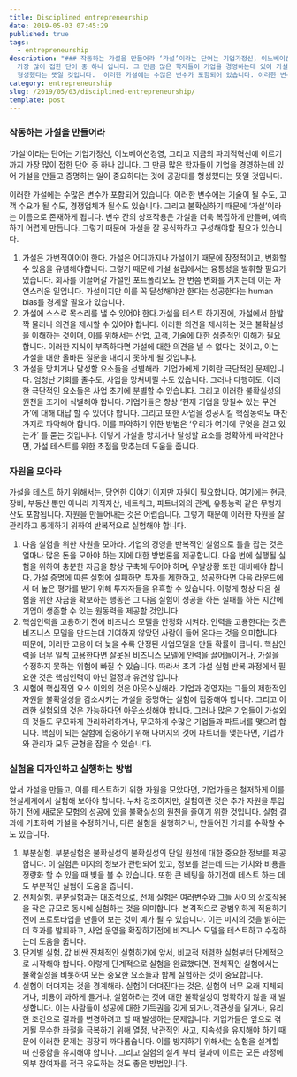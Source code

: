 ```yaml
---
title: Disciplined entrepreneurship
date: 2019-05-03 07:45:29
published: true
tags:
  - entrepreneurship
description: "### 작동하는 가설을 만들어라 ‘가설’이라는 단어는 기업가정신, 이노베이션경영, 그리고 지금의 파괴적혁신에 이르기까지
  가장 많이 접한 단어 중 하나 입니다. 그 만큼 많은 학자들이 기업을 경영하는데 있어 가설을 만들고 증명하는 일이 중요하다는 것에 공감대를
  형성했다는 뜻일 것입니다.  이러한 가설에는 수많은 변수가 포함되어 있습니다. 이러한 변수에는 기..."
category: entrepreneurship
slug: /2019/05/03/disciplined-entrepreneurship/
template: post
---
```

### 작동하는 가설을 만들어라

‘가설’이라는 단어는 기업가정신, 이노베이션경영, 그리고 지금의 파괴적혁신에 이르기까지 가장 많이 접한 단어 중 하나 입니다. 그 만큼 많은 학자들이 기업을 경영하는데 있어 가설을 만들고 증명하는 일이 중요하다는 것에 공감대를 형성했다는 뜻일 것입니다.

이러한 가설에는 수많은 변수가 포함되어 있습니다. 이러한 변수에는 기술이 될 수도, 고객 수요가 될 수도, 경쟁업체가 될수도 있습니다. 그리고 불확실하기 때문에 ‘가설’이라는 이름으로 존재하게 됩니다. 변수 간의 상호작용은 가설을 더욱 복잡하게 만들며, 예측하기 어렵게 만듭니다. 그렇기 때문에 가설을 잘 공식화하고 구성해야할 필요가 있습니다.

1. 가설은 가변적이어야 한다. 가설은 어디까지나 가설이기 때문에 잠정적이고, 변화할 수 있음을 유념해야합니다. 그렇기 때문에 가설 설립에서는 융통성을 발휘할 필요가 있습니다. 회사를 이끌어갈 가설인 포트폴리오도 한 번쯤 변화를 거치는데 이는 자연스러운 일입니다. 가설이지만 이를 꼭 달성해야만 한다는 성공한다는 human bias를 경계할 필요가 있습니다.
2. 가설에 스스로 목소리를 낼 수 있어야 한다.가설을 테스트 하기전에, 가설에서 한발짝 물러나 의견을 제시할 수 있어야 합니다. 이러한 의견을 제시하는 것은 불확실성을 이해하는 것이며, 이를 위해서는 산업, 고객, 기술에 대한 심층적인 이해가 필요합니다. 이러한 지식이 부족하다면 가설에 대한 의견을 낼 수 없다는 것이고, 이는 가설을 대한 올바른 질문을 내리지 못하게 될 것입니다.
3. 가설을 망치거나 달성할 요소들을 선별해라. 기업가에게 기회란 극단적인 문제입니다. 엄청난 기회를 줄수도, 사업을 망쳐버릴 수도 있습니다. 그러나 다행히도, 이러한 극단적인 요소들은 사업 초기에 분별할 수 있습니다. 그리고 이러한 불확실성의 원천을 조기에 식별해야 합니다. 기업가들은 항상 ‘현재 기업을 망칠수 있는 무언가’에 대해 대답 할 수 있어야 합니다. 그리고 또한 사업을 성공시킬 핵심동력도 마찬가지로 파악해야 합니다. 이를 파악하기 위한 방법은 ‘우리가 여기에 무엇을 걸고 있는가’ 를 묻는 것입니다. 이렇게 가설을 망치거나 달성할 요소를 명확하게 파악한다면, 가설 테스트를 위한 초점을 맞추는데 도움을 줍니다.

### 자원을 모아라

가설을 테스트 하기 위해서는, 당연한 이야기 이지만 자원이 필요합니다. 여기에는 현금, 장비, 부동산 뿐만 아니라 지적자산, 네트워크, 파트너와의 관계, 유통능력 같은 무형자산도 포함됩니다. 자원을 만들어내는 것은 어렵습니다. 그렇기 때문에 이러한 자원을 잘 관리하고 통제하기 위하여 반복적으로 실험해야 합니다.

1. 다음 실험을 위한 자원을 모아라. 기업의 경영을 반복적인 실험으로 틀을 잡는 것은 얼마나 많은 돈을 모아야 하는 지에 대한 방법론을 제공합니다. 다음 번에 실행될 실험을 위하여 충분한 자금을 항상 구축해 두어야 하며, 우발상황 또한 대비해야 합니다. 가설 증명에 따른 실험에 실패하면 투자를 제한하고, 성공한다면 다음 라운드에서 더 높은 평가를 받기 위해 투자자들을 유혹할 수 있습니다. 이렇게 항상 다음 실험을 위한 자금을 확보하는 행동은 그 다음 실험이 성공을 하든 실패를 하든 지간에 기업이 생존할 수 있는 원동력을 제공할 것입니다.
2. 핵심인력을 고용하기 전에 비즈니스 모델을 안정화 시켜라. 인력을 고용한다는 것은 비즈니스 모델을 만드는데 기여하지 않았던 사람이 들어 온다는 것을 의미합니다. 때문에, 이러한 고용이 더 늦을 수록 안정된 사업모델을 만들 확률이 큽니다. 핵심인력을 너무 일찍 고용한다면 잘못된 비즈니스 모델에 인력을 끌어들이거나, 가설을 수정하지 못하는 위험에 빠질 수 있습니다. 따라서 초기 가설 실험 반복 과정에서 필요한 것은 핵심인력이 아닌 열정과 유연함 입니다.
3. 시험에 핵심적인 요소 이외의 것은 아웃소싱해라. 기업과 경영자는 그들의 제한적인 자원을 불확실성을 감소시키는 가설을 증명하는 실험에 집중해야 합니다. 그리고 이러한 실험외의 것은 가능하다면 아웃소싱해야 합니다. 그러나 많은 기업들이 가설외의 것들도 무모하게 관리하려하거나, 무모하게 수많은 기업들과 파트너를 맺으려 합니다. 핵심이 되는 실험에 집중하기 위해 나머지의 것에 파트너를 맺는다면, 기업가와 관리자 모두 균형을 잡을 수 있습니다.

### 실험을 디자인하고 실행하는 방법

앞서 가설을 만들고, 이를 테스트하기 위한 자원을 모았다면, 기업가들은 철저하게 이를 현실세계에서 실험해 보아야 합니다. 누차 강조하지만, 실험이란 것은 추가 자원을 투입하기 전에 새로운 모험의 성공에 있을 불확실성의 원천을 줄이기 위한 것입니다. 실험 결과에 기초하여 가설을 수정하거나, 다른 실험을 실행하거나, 만들어진 가치를 수확할 수 도 있습니다.

1. 부분실험. 부분실험은 불확실성의 불확실성의 단일 원천에 대한 중요한 정보를 제공합니다. 이 실험은 미지의 정보가 관련되어 있고, 정보를 얻는데 드는 가치와 비용을 정량화 할 수 있을 때 빛을 볼 수 있습니다. 또한 큰 베팅을 하기전에 테스트 하는 데도 부분적인 실험이 도움을 줍니다.
2. 전체실험. 부분실험과는 대조적으로, 전체 실험은 여러변수와 그들 사이의 상호작용을 작은 규모로 동시에 실험하는 것을 의미합니다. 본격적으로 광범위하게 적용하기 전에 프로토타입을 만들어 보는 것이 예가 될 수 있습니다. 이는 미지의 것을 밝히는데 효과를 발휘하고, 사업 운영을 확장하기전에 비즈니스 모델을 테스트하고 수정하는데 도움을 줍니다.
3. 단계별 실험. 값 비싼 전체적인 실험하기에 앞서, 비교적 저렴한 실험부터 단계적으로 시작해야 합니다. 이렇게 단계적으로 실험을 완료했다면, 전체적인 실험에서는 불확실성을 비롯하여 모든 중요한 요소들과 함께 실험하는 것이 중요합니다.
4. 실험이 더뎌지는 것을 경계해라. 실험이 더뎌진다는 것은, 실험이 너무 오래 지체되거나, 비용이 과하게 들거나, 실험하려는 것에 대한 불확실성이 명확하지 않을 때 발생합니다. 이는 사람들이 성공에 대한 기득권을 갖게 되거나,객관성을 잃거나, 유리한 조건으로 결과를 변경하려고 할 때 발생하는 문제입니다. 기업가들은 앞으로 겪게될 무수한 좌절을 극복하기 위해 열정, 낙관적인 사고, 지속성을 유지해야 하기 때문에 이러한 문제는 굉장히 까다롭습니다. 이를 방지하기 위해서는 실험을 설계할 때 신중함을 유지해야 합니다. 그리고 실험의 설계 부터 결과에 이르는 모든 과정에 외부 참여자를 적극 유도하는 것도 좋은 방법입니다.
